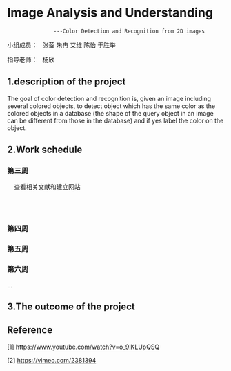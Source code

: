 # Image Analysis and Understanding
                   ---Color Detection and Recognition from 2D images

小组成员：
   张蓥 朱冉 艾维 陈怡 于胜举
   
指导老师：
   杨欣
   
## 1.description of the project
   The  goal  of  color  detection  and  recognition  is,  given  an  image  including  several 
colored  objects,  to  detect  object  which has the same  color  as  the colored  objects  in a 
database  (the shape of the  query object  in an image can be different from those in the 
database)  and if yes label  the  color  on the object.

## 2.Work schedule
### 第三周   
     查看相关文献和建立网站
<br />
<br />
<br />
<br />

### 第四周
### 
### 
### 
### 
### 



### 第五周




### 第六周

 ...
 
## 3.The outcome of the project






## Reference
  [1] https://www.youtube.com/watch?v=o_9lKLUpQSQ
  
  [2] https://vimeo.com/2381394
